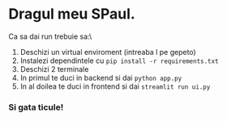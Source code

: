 # Dragul meu SPaul.
Ca sa dai run trebuie sa:\
1. Deschizi un virtual enviroment (intreaba l pe gepeto)
2. Instalezi dependintele cu `pip install -r requirements.txt`
3. Deschizi 2 terminale
4. In primul te duci in backend si dai `python app.py`
5. In al doilea te duci in frontend si dai `streamlit run ui.py`
### Si gata ticule!